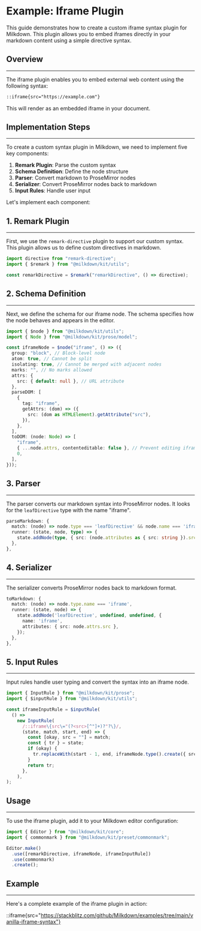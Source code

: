 # Example: Iframe Plugin

This guide demonstrates how to create a custom iframe syntax plugin for Milkdown. This plugin allows you to embed iframes directly in your markdown content using a simple directive syntax.

## Overview

---

The iframe plugin enables you to embed external web content using the following syntax:

```markdown
::iframe{src="https://example.com"}
```

This will render as an embedded iframe in your document.

## Implementation Steps

---

To create a custom syntax plugin in Milkdown, we need to implement five key components:

1. **Remark Plugin**: Parse the custom syntax
2. **Schema Definition**: Define the node structure
3. **Parser**: Convert markdown to ProseMirror nodes
4. **Serializer**: Convert ProseMirror nodes back to markdown
5. **Input Rules**: Handle user input

Let's implement each component:

## 1. Remark Plugin

---

First, we use the `remark-directive` plugin to support our custom syntax. This plugin allows us to define custom directives in markdown.

```typescript
import directive from "remark-directive";
import { $remark } from "@milkdown/kit/utils";

const remarkDirective = $remark("remarkDirective", () => directive);
```

## 2. Schema Definition

---

Next, we define the schema for our iframe node. The schema specifies how the node behaves and appears in the editor.

```typescript
import { $node } from "@milkdown/kit/utils";
import { Node } from "@milkdown/kit/prose/model";

const iframeNode = $node("iframe", () => ({
  group: "block", // Block-level node
  atom: true, // Cannot be split
  isolating: true, // Cannot be merged with adjacent nodes
  marks: "", // No marks allowed
  attrs: {
    src: { default: null }, // URL attribute
  },
  parseDOM: [
    {
      tag: "iframe",
      getAttrs: (dom) => ({
        src: (dom as HTMLElement).getAttribute("src"),
      }),
    },
  ],
  toDOM: (node: Node) => [
    "iframe",
    { ...node.attrs, contenteditable: false }, // Prevent editing iframe content
    0,
  ],
}));
```

## 3. Parser

---

The parser converts our markdown syntax into ProseMirror nodes. It looks for the `leafDirective` type with the name "iframe".

```typescript
parseMarkdown: {
  match: (node) => node.type === 'leafDirective' && node.name === 'iframe',
  runner: (state, node, type) => {
    state.addNode(type, { src: (node.attributes as { src: string }).src });
  },
},
```

## 4. Serializer

---

The serializer converts ProseMirror nodes back to markdown format.

```typescript
toMarkdown: {
  match: (node) => node.type.name === 'iframe',
  runner: (state, node) => {
    state.addNode('leafDirective', undefined, undefined, {
      name: 'iframe',
      attributes: { src: node.attrs.src },
    });
  },
},
```

## 5. Input Rules

---

Input rules handle user typing and convert the syntax into an iframe node.

```typescript
import { InputRule } from "@milkdown/kit/prose";
import { $inputRule } from "@milkdown/kit/utils";

const iframeInputRule = $inputRule(
  () =>
    new InputRule(
      /::iframe\{src\="(?<src>[^"]+)?"?\}/,
      (state, match, start, end) => {
        const [okay, src = ""] = match;
        const { tr } = state;
        if (okay) {
          tr.replaceWith(start - 1, end, iframeNode.type().create({ src }));
        }
        return tr;
      },
    ),
);
```

## Usage

---

To use the iframe plugin, add it to your Milkdown editor configuration:

```typescript
import { Editor } from "@milkdown/kit/core";
import { commonmark } from "@milkdown/kit/preset/commonmark";

Editor.make()
  .use([remarkDirective, iframeNode, iframeInputRule])
  .use(commonmark)
  .create();
```

## Example

---

Here's a complete example of the iframe plugin in action:

::iframe{src="https://stackblitz.com/github/Milkdown/examples/tree/main/vanilla-iframe-syntax"}
